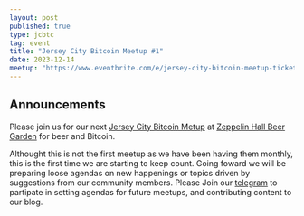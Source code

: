```yaml
---
layout: post
published: true
type: jcbtc
tag: event
title: "Jersey City Bitcoin Meetup #1"
date: 2023-12-14
meetup: "https://www.eventbrite.com/e/jersey-city-bitcoin-meetup-tickets-713306828927?aff=oddtdtcreator"
---
```

<!--- TODO: remove `published: false` when creating new socratic --->
<!--- TODO: replace meetup link with https://www.meetup.com/BitDevsNYC/events/<##replace##>/ --->

## Announcements
Please join us for our next [Jersey City Bitcoin Metup](https://www.eventbrite.com/e/jersey-city-bitcoin-meetup-tickets-713306828927?aff=oddtdtcreator) at [Zeppelin Hall Beer Garden](https://maps.app.goo.gl/xghGUsfjz4JeEvwp8) for beer and Bitcoin.


Althought this is not the first meetup as we have been having them monthly, this is the first time we are starting to keep count. Going foward we will be preparing loose agendas on new happenings or topics driven by suggestions from our community members. Please Join our [telegram](https://t.me/+WOiR_ajP-AgxNmMx) to partipate in setting agendas for future meetups, and contributing content to our blog.